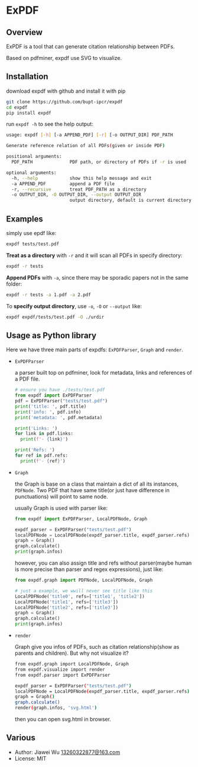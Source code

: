 # ExPDF

## Overview

ExPDF is a tool that can generate citation relationship between PDFs. 

Based on pdfminer, expdf use SVG to visualize. 

## Installation

download expdf with github and install it with pip

```bash
git clone https://github.com/bupt-ipcr/expdf
cd expdf
pip install expdf
```

run `expdf -h` to see the help output:

```bash
usage: expdf [-h] [-a APPEND_PDF] [-r] [-o OUTPUT_DIR] PDF_PATH

Generate reference relation of all PDFs(given or inside PDF)

positional arguments:
  PDF_PATH              PDF path, or directory of PDFs if -r is used

optional arguments:
  -h, --help            show this help message and exit
  -a APPEND_PDF         append a PDF file
  -r, --recursive       treat PDF_PATH as a directory
  -o OUTPUT_DIR, -O OUTPUT_DIR, --output OUTPUT_DIR
                        output directory, default is current directory
```

## Examples

simply use epdf like:

```bash
expdf tests/test.pdf
```

**Treat as a directory** with `-r` and it will scan all PDFs in specify directory:

```bash
expdf -r tests
```

**Append PDFs** with `-a`, since there may be sporadic papers not in the same folder:

```bash
expdf -r tests -a 1.pdf -a 2.pdf
```

To **specify output directory**, use `-o`, `-O` or `--output` like:

```bash
expdf expdf/tests/test.pdf -O ./urdir
```

## Usage as Python library

Here we have three main parts of expdfs: `ExPDFParser`, `Graph` and `render`.

- `ExPDFParser`

  a parser built top on pdfminer, look for metadata, links and references of a PDF file.

  ```python
  # ensure you have ./tests/test.pdf
  from expdf import ExPDFParser
  pdf = ExPDFParser("tests/test.pdf")
  print('title: ', pdf.title)
  print('info: ', pdf.info)
  print('metadata: ', pdf.metadata)
  
  print('Links: ')
  for link in pdf.links:
    print(f'- {link}')

  print('Refs: ')
  for ref in pdf.refs:
    print(f'- {ref}')
  ```

- `Graph`

  the Graph is base on a class that maintain a dict of all its instances, `PDFNode`. Two PDF that have same title(or just have difference in punctuations) will point to same node.

  usually Graph is used with parser like:

  ````python
  from expdf import ExPDFParser, LocalPDFNode, Graph
  
  expdf_parser = ExPDFParser("tests/test.pdf")
  localPDFNode = LocalPDFNode(expdf_parser.title, expdf_parser.refs)
  graph = Graph()
  graph.calculate()
  print(graph.infos)
  ````

  however, you can also assign title and refs without parser(maybe human is more precise than parser and regex expressions), just like:

  ```python
  from expdf.graph import PDFNode, LocalPDFNode, Graph
  
  # just a example, we wwill never see title like this
  LocalPDFNode('title0', refs=['title1', 'title2'])
  LocalPDFNode('title1', refs=['title3'])
  LocalPDFNode('title2', refs=['title3'])
  graph = Graph()
  graph.calculate()
  print(graph.infos)
  ```

- `render`

  Graph give you infos of PDFs, such as citation relationship(show as parents and children). But why not visualize it?

  ```bash
  from expdf.graph import LocalPDFNode, Graph
  from expdf.visualize import render
  from expdf.parser import ExPDFParser
  
  expdf_parser = ExPDFParser("tests/test.pdf")
  localPDFNode = LocalPDFNode(expdf_parser.title, expdf_parser.refs)
  graph = Graph()
  graph.calculate()
  render(graph.infos, 'svg.html')
  ```

  then you can open svg.html in browser.

## Various

- Author: Jiawei Wu <13260322877@163.com>
- License: MIT
